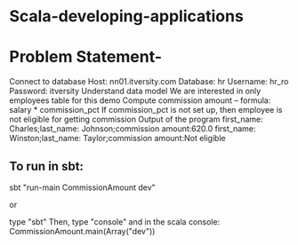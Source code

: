 # Scala-developing-applications
# Problem Statement-
Connect to database
Host: nn01.itversity.com
Database: hr
Username: hr_ro
Password: itversity
Understand data model
We are interested in only employees table for this demo
Compute commission amount – formula: salary * commission_pct
If commission_pct is not set up, then employee is not eligible for getting commission
Output of the program
first_name: Charles;last_name: Johnson;commission amount:620.0
first_name: Winston;last_name: Taylor;commission amount:Not eligible



To run in sbt:
--------------
sbt "run-main CommissionAmount dev"

or 

type "sbt"
Then, type "console"
and in the scala console: CommissionAmount.main(Array("dev"))
